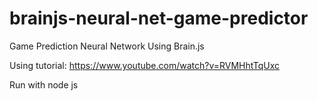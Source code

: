 # brainjs-neural-net-game-predictor

Game Prediction Neural Network Using Brain.js


Using tutorial: https://www.youtube.com/watch?v=RVMHhtTqUxc

Run with node js
